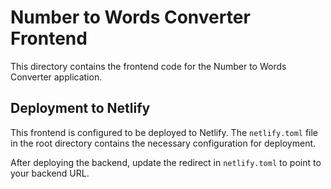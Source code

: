 # Number to Words Converter Frontend

This directory contains the frontend code for the Number to Words Converter application.

## Deployment to Netlify

This frontend is configured to be deployed to Netlify. The `netlify.toml` file in the root directory contains the necessary configuration for deployment.

After deploying the backend, update the redirect in `netlify.toml` to point to your backend URL.
